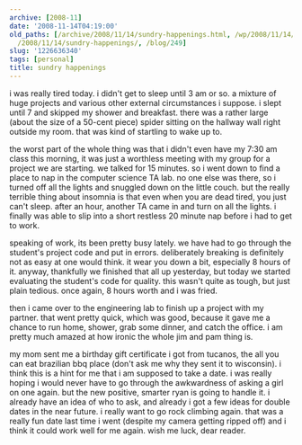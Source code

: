 ```yaml
---
archive: [2008-11]
date: '2008-11-14T04:19:00'
old_paths: [/archive/2008/11/14/sundry-happenings.html, /wp/2008/11/14/sundry-happenings/,
  /2008/11/14/sundry-happenings/, /blog/249]
slug: '1226636340'
tags: [personal]
title: sundry happenings
---
```


i was really tired today. i didn't get to sleep until 3 am or so.
a mixture of huge projects and various other external circumstances
i suppose. i slept until 7 and skipped my shower and breakfast. there was
a rather large (about the size of a 50-cent piece) spider sitting on the
hallway wall right outside my room. that was kind of startling to wake up
to.

the worst part of the whole thing was that i didn't even have my 7:30 am
class this morning, it was just a worthless meeting with my group for
a project we are starting. we talked for 15 minutes. so i went down to
find a place to nap in the computer science TA lab. no one else was there,
so i turned off all the lights and snuggled down on the little couch. but
the really terrible thing about insomnia is that even when you are dead
tired, you just can't sleep. after an hour, another TA came in and turn on
all the lights. i finally was able to slip into a short restless 20 minute
nap before i had to get to work.

speaking of work, its been pretty busy lately. we have had to go through
the student's project code and put in errors. deliberately breaking is
definitely not as easy at one would think. it wear you down a bit,
especially 8 hours of it. anyway, thankfully we finished that all up
yesterday, but today we started evaluating the student's code for quality.
this wasn't quite as tough, but just plain tedious. once again, 8 hours
worth and i was fried.

then i came over to the engineering lab to finish up a project with my
partner. that went pretty quick, which was good, because it gave me
a chance to run home, shower, grab some dinner, and catch the office. i am
pretty much amazed at how ironic the whole jim and pam thing is.

my mom sent me a birthday gift certificate i got from tucanos, the all you
can eat brazilian bbq place (don't ask me why they sent it to wisconsin).
i think this is a hint for me that i am supposed to take a date. i was
really hoping i would never have to go through the awkwardness of asking
a girl on one again. but the new positive, smarter ryan is going to handle
it. i already have an idea of who to ask, and already i got a few ideas
for double dates in the near future. i really want to go rock climbing
again. that was a really fun date last time i went (despite my camera
getting ripped off) and i think it could work well for me again. wish me
luck, dear reader.

